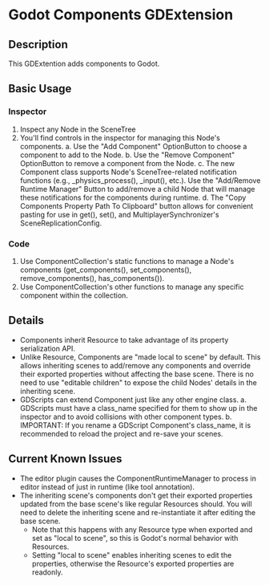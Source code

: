 # Godot Components GDExtension

## Description
This GDExtention adds components to Godot.

## Basic Usage
### Inspector
1. Inspect any Node in the SceneTree
2. You'll find controls in the inspector for managing this Node's components.
	a. Use the "Add Component" OptionButton to choose a component to add to the Node.
	b. Use the "Remove Component" OptionButton to remove a component from the Node.
	c. The new Component class supports Node's SceneTree-related notification functions (e.g., _physics_process(), _input(), etc.). Use the "Add/Remove Runtime Manager" Button to add/remove a child Node that will manage these notifications for the components during runtime.
	d. The "Copy Components Property Path To Clipboard" button allows for convenient pasting for use in get(), set(), and MultiplayerSynchronizer's SceneReplicationConfig.

### Code
1. Use ComponentCollection's static functions to manage a Node's components (get_components(), set_components(), remove_components(), has_components()).
2. Use ComponentCollection's other functions to manage any specific component within the collection.

## Details
- Components inherit Resource to take advantage of its property serialization API.
- Unlike Resource, Components are "made local to scene" by default. This allows inheriting scenes to add/remove any components and override their exported properties without affecting the base scene. There is no need to use "editable children" to expose the child Nodes' details in the inheriting scene.
- GDScripts can extend Component just like any other engine class.
	a. GDScripts must have a class_name specified for them to show up in the inspector and to avoid collisions with other component types.
	b. IMPORTANT: If you rename a GDScript Component's class_name, it is recommended to reload the project and re-save your scenes.


## Current Known Issues
- The editor plugin causes the ComponentRuntimeManager to process in editor instead of just in runtime (like tool annotation).
- The inheriting scene's components don't get their exported properties updated from the base scene's like regular Resources should. You will need to delete the inheriting scene and re-instantiate it after editing the base scene.
  - Note that this happens with any Resource type when exported and set as "local to scene", so this is Godot's normal behavior with Resources.
  - Setting "local to scene" enables inheriting scenes to edit the properties, otherwise the Resource's exported properties are readonly.
